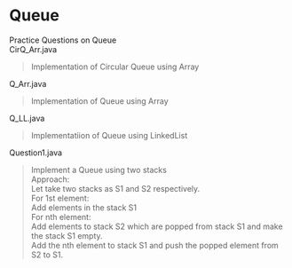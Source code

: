# Queue
Practice Questions on Queue<br>
CirQ_Arr.java<br>
>Implementation of Circular Queue using Array<br>

Q_Arr.java<br>
>Implementation of Queue using Array<br>

Q_LL.java<br>
>Implementatiion of Queue using LinkedList<br>

Question1.java<br>
>Implement a Queue using two stacks<br>
Approach:<br>
Let take two stacks as S1 and S2 respectively.<br>
For 1st element:<br>
Add elements in the stack S1<br>
For nth element:<br>
Add elements to stack S2 which are popped from stack S1 and make the stack S1 empty.<br>
Add the nth element to stack S1 and push the popped element from S2 to S1.<br>
